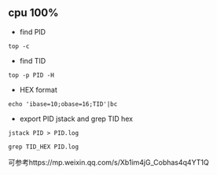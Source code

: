 ## cpu 100%

- find PID
```
top -c
```

- find TID
```
top -p PID -H
```

- HEX format
```
echo 'ibase=10;obase=16;TID'|bc
```

- export PID jstack and grep TID hex
```
jstack PID > PID.log
```

```
grep TID_HEX PID.log
```

可参考https://mp.weixin.qq.com/s/Xb1im4jG_Cobhas4q4YT1Q
